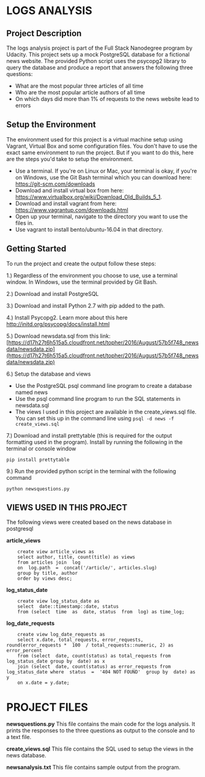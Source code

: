 # LOGS ANALYSIS
## Project Description
The logs analysis project is part of the Full Stack Nanodegree program by Udacity. This project sets up a mock PostgreSQL database for a fictional news website. The provided Python script uses the psycopg2 library to query the database and produce a report that answers the following three questions:

- What are the most popular three articles of all time
- Who are the most popular article authors of all time
- On which days did more than 1% of requests to the news website lead to errors

## Setup the Environment
The environment used for this project is a virtual machine setup using Vagrant, Virtual Box and some configuration files. You don't have to use the exact same environment to run the project. But if you want to do this, here are the steps you'd take to setup the environment. 

- Use a terminal. If you're on Linux or Mac, your terminal is okay, if you're on Windows, use the Git Bash terminal which you can download here: https://git-scm.com/downloads
- Download and install virtual box from here: https://www.virtualbox.org/wiki/Download_Old_Builds_5_1. 
- Download and install vagrant from here: https://www.vagrantup.com/downloads.html
- Open up your terminal, navigate to the directory you want to use the files in.
- Use vagrant to install bento/ubuntu-16.04 in that directory.

## Getting Started
To run the project and create the output follow these steps: 

1.) Regardless of the environment you choose to use, use a terminal window. In Windows, use the terminal provided by Git Bash.

2.) Download and install PostgreSQL

3.) Download and install Python 2.7 with pip added to the path. 

4.) Install Psycopg2. Learn more about this here http://initd.org/psycopg/docs/install.html
 
 5.) Download newsdata.sql from this link:
 [https://d17h27t6h515a5.cloudfront.net/topher/2016/August/57b5f748_newsdata/newsdata.zip](https://d17h27t6h515a5.cloudfront.net/topher/2016/August/57b5f748_newsdata/newsdata.zip)
 
 6.) Setup the database and views

- Use the PostgreSQL psql command line program to create a database named news
- Use the psql command line program to run the SQL statements in newsdata.sql 
- The views I used in this project are available in the create_views.sql file. You can set this up in the command line using 
`psql -d news -f create_views.sql`

7.) Download and install prettytable (this is required for the output formatting used in the program). Install by running the following in the terminal or console window

	pip install prettytable

9.) Run the provided python script in the terminal with the following command

	python newsquestions.py

## VIEWS USED IN THIS PROJECT

The following views were created based on the news database in postgresql

**article_views**
```
    create view article_views as
    select author, title, count(title) as views
    from articles join  log
    on  log.path  =  concat('/article/', articles.slug)
    group by title, author
    order by views desc;
```
**log_status_date**
```
    create view log_status_date as
    select  date::timestamp::date, status
    from (select  time  as  date, status  from  log) as time_log;
```
**log_date_requests**
```
    create view log_date_requests as
    select x.date, total_requests, error_requests, round(error_requests *  100  / total_requests::numeric, 2) as error_percent
    from (select  date, count(status) as total_requests from log_status_date group by  date) as x
    join (select  date, count(status) as error_requests from log_status_date where  status  =  '404 NOT FOUND'  group by  date) as y
    on x.date = y.date;
```
# PROJECT FILES
**newsquestions.py**
This file contains the main code for the logs analysis. It prints the responses to the three questions as output to the console and to a text file.

**create_views.sql**
This file  contains the SQL used to setup the views in the news database.

**newsanalysis.txt**
This file contains sample output from the program.
